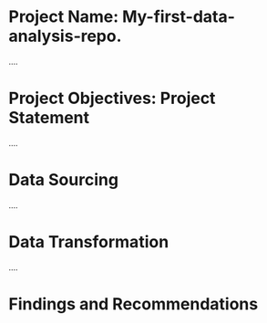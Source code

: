# Project Name: My-first-data-analysis-repo.

....

# Project Objectives: Project Statement 

....

# Data Sourcing 

....

# Data Transformation 

....

# Findings and Recommendations 
